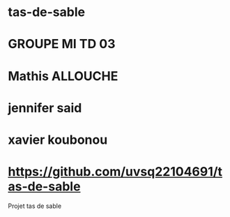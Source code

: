 # tas-de-sable
# GROUPE MI TD 03
# Mathis ALLOUCHE
# jennifer said
# xavier koubonou
# https://github.com/uvsq22104691/tas-de-sable

Projet tas de sable
